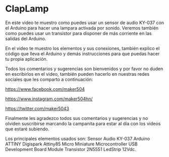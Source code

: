 # ClapLamp
En este video te muestro como puedes usar un sensor de audio KY-037 con el Arduino para hacer una lampara activada por sonido. Veremos también como puedes usar un transistor para disponer de más corriente en las salidas del Arduino.

En el video te muestro los elementos y sus conexiones, también explico el código que lleva el Arduino y demás instrucciones para que puedas hacer tu propia aplicación.

Todos los comentarios y sugerencias son bienvenidos y por favor no duden en escribirlos en el video, también pueden hacerlo en nuestras redes sociales que les comparto a continuación:

https://www.facebook.com/maker504

https://www.instagram.com/maker504hn/

https://twitter.com/maker5043


Finalmente les agradezco todos sus comentarios y sugerencias y no olviden suscribirse marcando la campanita para estar al día con los videos que estaré subiendo.

Los principales elementos usados son:
Sensor Audio KY-037
Arduino ATTINY Digispark Attiny85 Micro Miniature Microcontroller USB Development Board Module
Transistor 2N5551
LedStrip 12Vdc.
